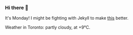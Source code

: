 ### Hi there :wave:

It's Monday! I might be fighting with Jekyll to make [this](https://swissclubtoronto.ca) better.

Weather in Toronto: partly cloudy, at +9°C.
